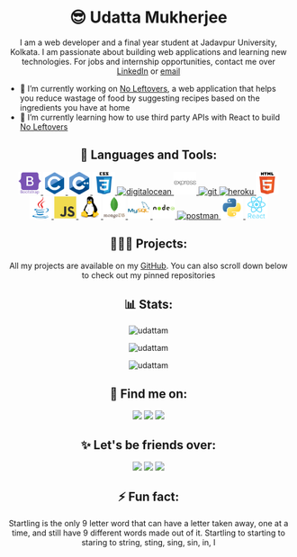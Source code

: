 <h1 align="center">😎 Udatta Mukherjee</h1>

<p align="center">I am a web developer and a final year student at Jadavpur University, Kolkata. I am passionate about building web applications and learning new technologies. For jobs and internship opportunities, contact me over <a href="https://www.linkedin.com/in/udattam">LinkedIn</a> or <a href="mailto:udatta7980@gmail.com">email</a></p>
<ul>
<li>🔭 I’m currently working on <a href="https://github.com/udattam/No-Leftovers">No Leftovers</a>, a web application that helps you reduce wastage of food by suggesting recipes based on the ingredients you have at home</li>
<li>🌱 I’m currently learning how to use third party APIs with React to build <a href="https://github.com/udattam/No-Leftovers">No Leftovers</a></li>
</ul>

<h2 align="center">🧰 Languages and Tools:</h2>

<p align="center"> <a href="https://getbootstrap.com" target="_blank"> <img src="https://raw.githubusercontent.com/devicons/devicon/master/icons/bootstrap/bootstrap-plain-wordmark.svg" alt="bootstrap" width="40" height="40"/> </a> <a href="https://www.cprogramming.com" target="_blank"> <img src="https://raw.githubusercontent.com/devicons/devicon/master/icons/c/c-original.svg" alt="c" width="40" height="40"/> </a> <a href="https://www.w3schools.com/cpp" target="_blank"> <img src="https://raw.githubusercontent.com/devicons/devicon/master/icons/cplusplus/cplusplus-original.svg" alt="cplusplus" width="40" height="40"/> </a> <a href="https://www.w3schools.com/css" target="_blank"> <img src="https://raw.githubusercontent.com/devicons/devicon/master/icons/css3/css3-original-wordmark.svg" alt="css3" width="40" height="40"/> </a> </a> <a href="https://www.digitalocean.com" target="_blank"> <img src="https://cdn.worldvectorlogo.com/logos/digitalocean-icon-1.svg" alt="digitalocean" width="40" height="40"> </a> <a href="https://expressjs.com" target="_blank"> <img src="https://raw.githubusercontent.com/devicons/devicon/master/icons/express/express-original-wordmark.svg" alt="express" width="40" height="40"/> </a> <a href="https://git-scm.com" target="_blank"> <img src="https://www.vectorlogo.zone/logos/git-scm/git-scm-icon.svg" alt="git" width="40" height="40"/> </a> <a href="https://heroku.com" target="_blank"> <img src="https://www.vectorlogo.zone/logos/heroku/heroku-icon.svg" alt="heroku" width="40" height="40"/> </a> <a href="https://www.w3.org/html" target="_blank"> <img src="https://raw.githubusercontent.com/devicons/devicon/master/icons/html5/html5-original-wordmark.svg" alt="html5" width="40" height="40"/> </a> <a href="https://www.java.com" target="_blank"> <img src="https://raw.githubusercontent.com/devicons/devicon/master/icons/java/java-original.svg" alt="java" width="40" height="40"/> </a> <a href="https://developer.mozilla.org/en-US/docs/Web/JavaScript" target="_blank"> <img src="https://raw.githubusercontent.com/devicons/devicon/master/icons/javascript/javascript-original.svg" alt="javascript" width="40" height="40"/> </a> <a href="https://www.linux.org" target="_blank"> <img src="https://raw.githubusercontent.com/devicons/devicon/master/icons/linux/linux-original.svg" alt="linux" width="40" height="40"/> </a> <a href="https://www.mongodb.com" target="_blank"> <img src="https://raw.githubusercontent.com/devicons/devicon/master/icons/mongodb/mongodb-original-wordmark.svg" alt="mongodb" width="40" height="40"/> </a> <a href="https://www.mysql.com" target="_blank"> <img src="https://raw.githubusercontent.com/devicons/devicon/master/icons/mysql/mysql-original-wordmark.svg" alt="mysql" width="40" height="40"/> </a> <a href="https://nodejs.org" target="_blank"> <img src="https://raw.githubusercontent.com/devicons/devicon/master/icons/nodejs/nodejs-original-wordmark.svg" alt="nodejs" width="40" height="40"/> <a href="https://postman.com" target="_blank"> <img src="https://www.vectorlogo.zone/logos/getpostman/getpostman-icon.svg" alt="postman" width="40" height="40"/> </a> <a href="https://www.python.org" target="_blank"> <img src="https://raw.githubusercontent.com/devicons/devicon/master/icons/python/python-original.svg" alt="python" width="40" height="40"/> </a> <a href="https://reactjs.org" target="_blank"> <img src="https://raw.githubusercontent.com/devicons/devicon/master/icons/react/react-original-wordmark.svg" alt="react" width="40" height="40"/> </a> </p>

<h2 align="center">👨🏻‍💻 Projects:</h2>

<p align="center">All my projects are available on my <a href="https://github.com/udattam?tab=repositories">GitHub</a>. You can also scroll down below to check out my pinned repositories</p>

<h2 align="center">📊 Stats:</h2>

<p align="center"><img src="https://github-readme-stats.vercel.app/api/top-langs?username=udattam&theme=onedark&show_icons=true&locale=en&layout=compact&" alt="udattam" /></p> 
<p align="center"><img src="https://github-readme-stats.vercel.app/api?username=udattam&theme=onedark&show_icons=true&locale=en" alt="udattam" /> </p>
<p align="center"><img src=https://komarev.com/ghpvc/?username=udattam&color=brightgreen&label=NUMBER+OF+MORTALS+THAT+HAD+LAID+THEIR+EYES+ON+MY+DOMAIN:&style=flat alt="udattam" /> </p>

<h2 align="center">🔎 Find me on:</h2>

<p align="center">
<a href="https://leetcode.com/udattam"><img src="https://img.shields.io/badge/-LeetCode-FFA116?style=flat&logo=LeetCode&logoColor=white"/></a>
<a href="https://www.codechef.com/users/udattam"><img src="https://img.shields.io/badge/-CodeChef-5B4638?style=flat&logo=CodeChef&logoColor=white"/></a>
<a href="https://www.hackerrank.com/udattam"><img src="https://img.shields.io/badge/-HackerRank-2EC866?style=flat&logo=HackerRank&logoColor=white"/></a>
</p>

<h2 align="center">✨ Let's be friends over:</h2>

<p align="center">
<a href="https://www.linkedin.com/in/udattam"><img src="https://img.shields.io/badge/-LinkedIn-0077B5?style=flat&logo=LinkedIn&logoColor=white"/></a>
<a href="https://twitter.com/udattatweets"><img src="https://img.shields.io/badge/-Twitter-1DA1F2?style=flat&logo=Twitter&logoColor=white"/></a>
<a href="mailto:udatta7980@gmail.com" target="_blank"><img src="https://img.shields.io/badge/-Gmail-D14836?style=flat&logo=Gmail&logoColor=white"/></a>
</p>

<h2 align="center">⚡ Fun fact:</h2>
<p align="center">Startling is the only 9 letter word that can have a letter taken away, one at a time, and still have 9 different words made out of it. Startling to starting to staring to string, sting, sing, sin, in, I</p>
